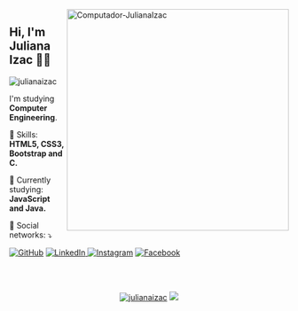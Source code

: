 <img src="https://raw.githubusercontent.com/MicaelliMedeiros/micaellimedeiros/master/image/computer-illustration.png" min-width="400px" max-width="400px" width="400px" align="right" alt="Computador-JulianaIzac">

<h2 align="left">Hi, I'm Juliana Izac 👋🏽</h1>
<p align="left"><img src="https://komarev.com/ghpvc/?username=julianaizac" alt="julianaizac"/></p>
<p align=left>I'm studying <strong>Computer Engineering</strong>.</p>
<p align="left">🚀 Skills: <strong>HTML5, CSS3, Bootstrap and C.</strong></p>
<p align="left">🌈 Currently studying: <strong>JavaScript and Java.</strong></p>
<p align="left">💌 Social networks: ⤵️</p>

<p align="left">
  <a href="https://github.com/julianaizac"><img src="https://img.shields.io/badge/-GitHub-000?style=flat-square&logo=Github&logoColor=white&link" alt="GitHub"></a>
  <a href="https://www.linkedin.com/in/julianaizac"><img src="https://img.shields.io/badge/LinkedIn-%230077B5.svg?&style=flat-square&logo=linkedin&logoColor=white" alt="LinkedIn">
  </a>
  <a href="https://www.instagram.com/juizac"><img src="https://img.shields.io/badge/Instagram-%23E4405F.svg?&style=flat-square&logo=instagram&logoColor=white" alt="Instagram"></a>
  <a href="https://www.facebook.com/julianaizac"><img src="https://img.shields.io/badge/Facebook-%231877F2.svg?&style=flat-square&logo=facebook&logoColor=white" alt="Facebook">
  </a>
</p>

<br><br>
<p align="center">  
  <a href="https://github.com/julianaizac"><img src="https://github-readme-stats.vercel.app/api?username=julianaizac&show_icons=true&theme=dracula&include_all_commits=true&count_private=true" alt="julianaizac"/></a>
  <a href="https://github.com/julianaizac"><img src="https://github-readme-stats.vercel.app/api/top-langs/?username=julianaizac&layout=compact&theme=dracula"/></a>
</p>
